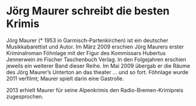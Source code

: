 # Jörg Maurer schreibt die besten Krimis

Jörg Maurer (* 1953 in Garmisch-Partenkirchen) ist ein deutscher Musikkabarettist und Autor. 
Im März 2009 erschien Jörg Maurers erster Kriminalroman Föhnlage mit der Figur des Kommissars Hubertus Jennerwein im Fischer Taschenbuch Verlag. In den Folgejahren erschien jeweils ein weiterer Band dieser Reihe. Im Mai 2009 übergab er die Räume des Jörg Maurer’s Unterton an das theater ... und so fort. Föhnlage wurde 2011 verfilmt; Maurer spielt darin eine Gastrolle.

2013 erhielt Maurer für seine Alpenkrimis den Radio-Bremen-Krimipreis zugesprochen.